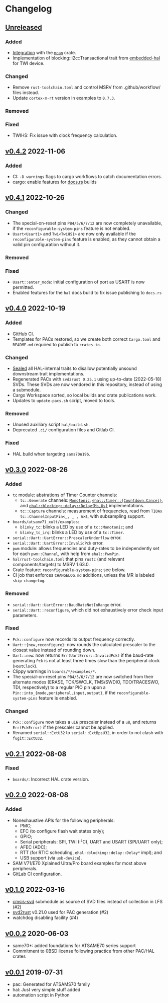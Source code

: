 # Changelog

## [Unreleased]

### Added

- [Integration](https://crates.io/crates/mcan-core) with the
[`mcan`](https://crates.io/crates/mcan) crate.
- Implementation of blocking::i2c::Transactional trait from [embedded-hal](https://crates.io/crates/embedded-hal) for TWI device.

### Changed
- Remove `rust-toolchain.toml` and control MSRV from .github/workflow/ files instead.
- Update `cortex-m-rt` version in examples to `0.7.3`.

### Removed

### Fixed
- TWIHS: Fix issue with clock frequency calculation.

## [v0.4.2] 2022-11-06

### Added

- CI: `-D warnings` flags to cargo workflows to catch documentation errors.
- cargo: enable features for [docs.rs](https://docs.rs/crate/atsamx7x-hal/0.4.2) builds

## [v0.4.1] 2022-10-26

### Changed

- The special-on-reset pins `PB4/5/6/7/12` are now completely unavailable, if the `reconfigurable-system-pins` feature is not enabled.
- `Usart<Usart1>` and `Twi<TwiHS1>` are now only available if the `reconfigurable-system-pins` feature is enabled, as they cannot obtain a valid pin configuration without it.

### Removed

### Fixed

- `Usart::enter_mode`: initial configuration of port as USART is now permitted.
- Enabled features for the `hal` docs build to fix issue publishing to `docs.rs`

## [v0.4.0] 2022-10-19

### Added

- GitHub CI.
- Templates for PACs restored, so we create both correct `Cargo.toml` and `README.md` required to publish to `crates.io`.

### Changed

- [Sealed](https://rust-lang.github.io/api-guidelines/future-proofing.html#sealed-traits-protect-against-downstream-implementations-c-sealed) all HAL-internal traits to disallow potentially unsound downstream trait implementations.
- Regenerated PACs with `svd2rust 0.25.1` using up-to-date (2022-05-18) SVDs. These SVDs are now vendored in this repository, instead of using a submodule.
- Cargo Workspace sorted, so local builds and crate publications work.
- Updates to `update-pacs.sh` script, moved to tools.

### Removed

- Unused auxiliary script `hal/build.sh`.
- Deprecated `.ci/` configuration files and Gitlab CI.

### Fixed
- HAL build when targeting `sams70n19b`.

## [v0.3.0] 2022-08-26

### Added
- `tc` module: abstrations of Timer Counter channels:
  - `tc::Generate` channels: [`Monotonic`](https://docs.rs/rtic-monotonic/1.0.0/rtic_monotonic/trait.Monotonic.html), [`ehal::timer::{Countdown,Cancel}`](https://docs.rs/embedded-hal/0.2.7/embedded_hal/timer/index.html), and [`ehal::blocking::delay::Delay{Ms,Us}`](https://docs.rs/embedded-hal/0.2.7/embedded_hal/blocking/delay/index.html) implementations.
  - `tc::Capture` channels: measurement of frequencies, read from `TIOAx` `tc::ChannelInputPin<_, _ , A>`s, with subsampling support.
- `boards/atsamv71_xult/examples`:
  - `blinky_tc`: blinks a LED by use of a `tc::Monotonic`; and
  - `blinky_tc_irq`: blinks a LED by use of a `tc::Timer`.
- `serial::Uart::UartError::PrescalerUnderflow` error.
- `serial::Uart::UartError::InvalidPck` error.
- `pwm` module: allows frequencies and duty-rates to be independently set for each `pwm::Channel`, with help from `ehal::PwmPin`.
- `hal/rust-toolchain.toml` that pins `rustc` (and relevant components/targets) to MSRV 1.63.0.
- Crate feature: `reconfigurable-system-pins`; see below.
- CI job that enforces `CHANGELOG.md` additions, unless the MR is labeled `skip-changelog`.

### Removed
- `serial::Uart::UartError::BaudRateNotInRange` error.
- `serial::Uart::reconfigure`, which did not exhaustively error check input parameters.

### Fixed
- `Pck::configure` now records its output frequency correctly.
- `Uart::{new,reconfigure}`: now rounds the calculated prescaler to the closest value instead of rounding down.
- `Uart::new`: now returns `Err(UartError::InvalidPck)` if the baud-rate generating `Pck` is not at least three times slow than the peripheral clock (`HostClock`).
- Clippy warnings in `boards/*/examples/*`.
- The special-on-reset pins `PB4/5/6/7/12` are now switched from their alternate modes (ERASE, TCK/SWCLK, TMS/SWDIO, TDO/TRACESWO, TDI, respectively) to a regular PIO pin upon a `Pin::into_{mode,peripheral,input,output}`, if the `reconfigurable-system-pins` feature is enabled.

### Changed
- `Pck::configure` now takes a `u16` prescaler instead of a `u8`, and returns `Err(PckError)` if the prescaler cannot be applied.
- Renamed `serial::ExtU32` to `serial::ExtBpsU32`, in order to not clash with `fugit::ExtU32`.

## [v0.2.1] 2022-08-08

### Fixed
- `boards/`: Incorrect HAL crate version.

## [v0.2.0] 2022-08-08

### Added
- Nonexhaustive APIs for the following peripherals:
  - PMC;
  - EFC (to configure flash wait states only);
  - GPIO;
  - Serial peripherals: SPI, TWI (I²C), UART and USART (SPI/UART only);
  - AFEC (ADC);
  - RTT (for RTIC scheduling, `ehal::blocking::delay::Delay*` impl); and
  - USB support (via `usb-device`).
- SAM V71/E70 Xplained Ultra/Pro board examples for most above peripherals.
- GitLab CI configuration.

## [v0.1.0] 2022-03-16

* [cmsis-svd](./cmsis-svd/README.md) submodule as source of SVD files instead of collection in LFS (#2)
* [svd2rust] v0.21.0 used for PAC generation (#2)
* watchdog disabling facility (#4)

## [v0.0.2] 2020-06-03

* same70*: added foundations for ATSAME70 series support
* Commitment to 0BSD license following practice from other PAC/HAL crates

## [v0.0.1] 2019-07-31

* pac: Generated for ATSAMS70 family
* hal: Just very simple stuff added
* automation script in Python

[Unreleased]: https://github.com/atsams-rs/atsamx7x-rust/compare/v0.4.2...HEAD
[v0.4.2]: https://github.com/atsams-rs/atsamx7x-rust/compare/v0.4.1...v0.4.2
[v0.4.1]: https://github.com/atsams-rs/atsamx7x-rust/compare/v0.4.0...v0.4.1
[v0.4.0]: https://github.com/atsams-rs/atsamx7x-rust/compare/v0.3.0...v0.4.0
[v0.3.0]: https://github.com/atsams-rs/atsamx7x-rust/compare/v0.2.1...v0.3.0
[v0.2.1]: https://github.com/atsams-rs/atsamx7x-rust/compare/v0.2.0...v0.2.1
[v0.2.0]: https://github.com/atsams-rs/atsamx7x-rust/compare/v0.1.0...v0.2.0
[v0.1.0]: https://github.com/atsams-rs/atsamx7x-rust/compare/compare/v0.2.0...v0.1.0
[v0.0.2]: https://github.com/atsams-rs/atsamx7x-rust/compare/v0.0.1...v0.0.2
[v0.0.1]: https://github.com/atsams-rs/atsamx7x-rust/compare/tree/v0.0.1
[svd2rust]: https://github.com/rust-embedded/svd2rust

